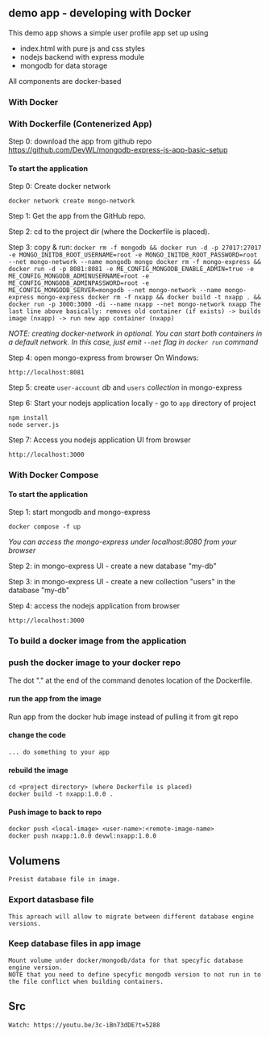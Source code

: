 ## demo app - developing with Docker

This demo app shows a simple user profile app set up using 
- index.html with pure js and css styles
- nodejs backend with express module
- mongodb for data storage

All components are docker-based

### With Docker

### With Dockerfile (Contenerized App)
Step 0: download the app from github repo
https://github.com/DevWL/mongodb-express-js-app-basic-setup

#### To start the application

Step 0: Create docker network

    docker network create mongo-network 

Step 1: Get the app from the GitHub repo.

Step 2: cd to the project dir (where the Dockerfile is placed).

Step 3: copy & run:
    ````docker rm -f mongodb && docker run -d -p 27017:27017 -e MONGO_INITDB_ROOT_USERNAME=root -e MONGO_INITDB_ROOT_PASSWORD=root --net mongo-network --name mongodb mongo
    docker rm -f mongo-express && docker run -d -p 8081:8081 -e ME_CONFIG_MONGODB_ENABLE_ADMIN=true -e ME_CONFIG_MONGODB_ADMINUSERNAME=root -e ME_CONFIG_MONGODB_ADMINPASSWORD=root -e ME_CONFIG_MONGODB_SERVER=mongodb --net mongo-network --name mongo-express mongo-express
    docker rm -f nxapp && docker build -t nxapp . && docker run -p 3000:3000 -di --name nxapp --net mongo-network nxapp
    The last line above basically: removes old container (if exists) -> builds image (nxapp) -> run new app container (nxapp)````

_NOTE: creating docker-network in optional. You can start both containers in a default network. In this case, just emit `--net` flag in `docker run` command_

Step 4: open mongo-express from browser
    On Windows: 

    http://localhost:8081

Step 5: create `user-account` _db_ and `users` _collection_ in mongo-express

Step 6: Start your nodejs application locally - go to `app` directory of project 

    npm install 
    node server.js
    
Step 7: Access you nodejs application UI from browser

    http://localhost:3000

### With Docker Compose

#### To start the application

Step 1: start mongodb and mongo-express

    docker compose -f up
    
_You can access the mongo-express under localhost:8080 from your browser_
    
Step 2: in mongo-express UI - create a new database "my-db"

Step 3: in mongo-express UI - create a new collection "users" in the database "my-db"       
    
Step 4: access the nodejs application from browser 

    http://localhost:3000

### To build a docker image from the application

### push the docker image to your docker repo
    
The dot "." at the end of the command denotes location of the Dockerfile.

#### run the app from the image 
Run app from the docker hub image instead of pulling it from git repo

#### change the code
    ... do something to your app

#### rebuild the image
    cd <project directory> (where Dockerfile is placed)
    docker build -t nxapp:1.0.0 . 

#### Push image to back to repo
    docker push <local-image> <user-name>:<remote-image-name>
    docker push nxapp:1.0.0 devwl:nxapp:1.0.0

## Volumens
    Presist database file in image.
### Export datasbase file 
    This aproach will allow to migrate between different database engine versions. 
### Keep database files in app image 
    Mount volume under docker/mongodb/data for that specyfic database engine version.
    NOTE that you need to define specyfic mongodb version to not run in to the file conflict when building containers.

## Src
    Watch: https://youtu.be/3c-iBn73dDE?t=5288